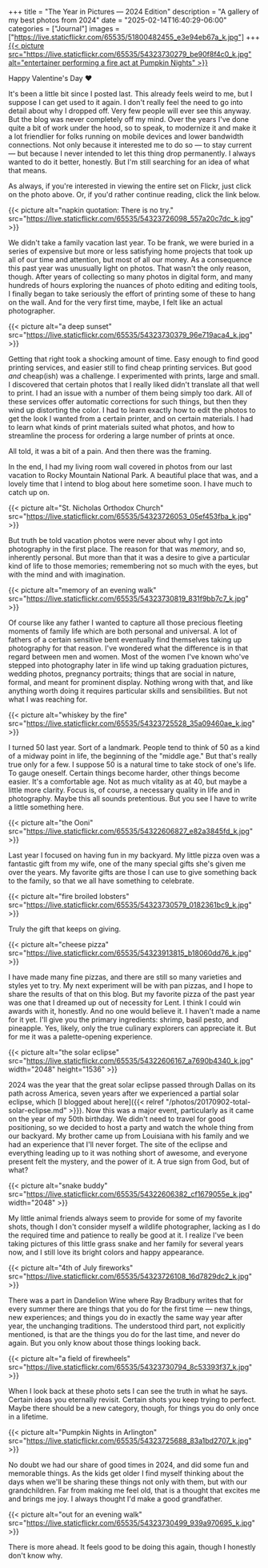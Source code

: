 +++
title = "The Year in Pictures — 2024 Edition"
description = "A gallery of my best photos from 2024"
date = "2025-02-14T16:40:29-06:00"
categories = ["Journal"]
images = ["https://live.staticflickr.com/65535/51800482455_e3e94eb67a_k.jpg"]
+++
[{{< picture src="https://live.staticflickr.com/65535/54323730279_be90f8f4c0_k.jpg" alt="entertainer performing a fire act at Pumpkin Nights" >}}](https://www.flickr.com/photos/tobyjmarks/albums/72177720323801084/)

Happy Valentine's Day :heart:

It's been a little bit since I posted last. This already feels weird to me, but I suppose I can get used to it again. I don't really feel the need to go into detail about why I dropped off. Very few people will ever see this anyway. But the blog was never completely off my mind. Over the years I've done quite a bit of work under the hood, so to speak, to modernize it and make it a lot friendlier for folks running on mobile devices and lower bandwidth connections. Not only because it interested me to do so — to stay current — but because I never intended to let this thing drop permanently. I always wanted to do it better, honestly. But I'm still searching for an idea of what that means.

As always, if you're interested in viewing the entire set on Flickr, just click on the photo above. Or, if you'd rather continue reading, click the link below.

<!--more-->

{{< picture alt="napkin quotation: There is no try." src="https://live.staticflickr.com/65535/54323726098_557a20c7dc_k.jpg" >}}

We didn't take a family vacation last year. To be frank, we were buried in a series of expensive but more or less satisfying home projects that took up all of our time and attention, but most of all our money. As a consequence this past year was unusually light on photos. That wasn't the only reason, though. After years of collecting so many photos in digital form, and many hundreds of hours exploring the nuances of photo editing and editing tools, I finally began to take seriously the effort of printing some of these to hang on the wall. And for the very first time, maybe, I felt like an actual photographer.

{{< picture alt="a deep sunset" src="https://live.staticflickr.com/65535/54323730379_96e719aca4_k.jpg" >}}

Getting that right took a shocking amount of time. Easy enough to find good printing services, and easier still to find cheap printing services. But good *and* cheap(ish) was a challenge. I experimented with prints, large and small. I discovered that certain photos that I really liked didn't translate all that well to print. I had an issue with a number of them being simply too dark. All of these services offer automatic corrections for such things, but then they wind up distorting the color. I had to learn exactly how to edit the photos to get the look I wanted from a certain printer, and on certain materials. I had to learn what kinds of print materials suited what photos, and how to streamline the process for ordering a large number of prints at once.

All told, it was a bit of a pain. And then there was the framing.

In the end, I had my living room wall covered in photos from our last vacation to Rocky Mountain National Park. A beautiful place that was, and a lovely time that I intend to blog about here sometime soon. I have much to catch up on.

{{< picture alt="St. Nicholas Orthodox Church" src="https://live.staticflickr.com/65535/54323726053_05ef453fba_k.jpg" >}}

But truth be told vacation photos were never about why I got into photography in the first place. The reason for that was *memory*, and so, inherently personal. But more than that it was a desire to give a particular kind of life to those memories; remembering not so much with the eyes, but with the mind and with imagination.

{{< picture alt="memory of an evening walk" src="https://live.staticflickr.com/65535/54323730819_831f9bb7c7_k.jpg" >}}

Of course like any father I wanted to capture all those precious fleeting moments of family life which are both personal and universal. A lot of fathers of a certain sensitive bent eventually find themselves taking up photography for that reason. I've wondered what the difference is in that regard between men and women. Most of the women I've known who've stepped into photography later in life wind up taking graduation pictures, wedding photos, pregnancy portraits; things that are social in nature, formal, and meant for prominent display. Nothing wrong with that, and like anything worth doing it requires particular skills and sensibilities. But not what I was reaching for.

{{< picture alt="whiskey by the fire" src="https://live.staticflickr.com/65535/54323725528_35a09460ae_k.jpg" >}}

I turned 50 last year. Sort of a landmark. People tend to think of 50 as a kind of a midway point in life, the beginning of the "middle age." But that's really true only for a few. I suppose 50 is a natural time to take stock of one's life. To gauge oneself. Certain things become harder, other things become easier. It's a comfortable age. Not as much vitality as at 40, but maybe a little more clarity. Focus is, of course, a necessary quality in life and in photography. Maybe this all sounds pretentious. But you see I have to write a little something here. 

{{< picture alt="the Ooni" src="https://live.staticflickr.com/65535/54322606827_e82a3845fd_k.jpg" >}}

Last year I focused on having fun in my backyard. My little pizza oven was a fantastic gift from my wife, one of the many special gifts she's given me over the years. My favorite gifts are those I can use to give something back to the family, so that we all have something to celebrate. 

{{< picture alt="fire broiled lobsters" src="https://live.staticflickr.com/65535/54323730579_0182361bc9_k.jpg" >}}

Truly the gift that keeps on giving.

{{< picture alt="cheese pizza" src="https://live.staticflickr.com/65535/54323913815_b18060dd76_k.jpg" >}}

I have made many fine pizzas, and there are still so many varieties and styles yet to try. My next experiment will be with pan pizzas, and I hope to share the results of that on this blog. But my favorite pizza of the past year was one that I dreamed up out of necessity for Lent. I think I could win awards with it, honestly. And no one would believe it. I haven't made a name for it yet. I'll give you the primary ingredients: shrimp, basil pesto, and pineapple. Yes, likely, only the true culinary explorers can appreciate it. But for me it was a palette-opening experience.

{{< picture alt="the solar eclipse" src="https://live.staticflickr.com/65535/54322606167_a7690b4340_k.jpg" width="2048" height="1536" >}}

2024 was the year that the great solar eclipse passed through Dallas on its path across America, seven years after we experienced a partial solar eclipse, which [I blogged about here]({{< relref "/photos/20170902-total-solar-eclipse.md" >}}). Now this was a major event, particularly as it came on the year of my 50th birthday. We didn't need to travel for good positioning, so we decided to host a party and watch the whole thing from our backyard. My brother came up from Louisiana with his family and we had an experience that I'll never forget. The site of the eclipse and everything leading up to it was nothing short of awesome, and everyone present felt the mystery, and the power of it. A true sign from God, but of what?

{{< picture alt="snake buddy" src="https://live.staticflickr.com/65535/54322606382_cf1679055e_k.jpg" width="2048" >}}

My little animal friends always seem to provide for some of my favorite shots, though I don't consider myself a wildlife photographer, lacking as I do the required time and patience to really be good at it. I realize I've been taking pictures of this little grass snake and her family for several years now, and I still love its bright colors and happy appearance.

{{< picture alt="4th of July fireworks" src="https://live.staticflickr.com/65535/54323726108_16d7829dc2_k.jpg" >}}

There was a part in Dandelion Wine where Ray Bradbury writes that for every summer there are things that you do for the first time — new things, new experiences; and things you do in exactly the same way year after year, the unchanging traditions. The understood third part, not explicitly mentioned, is that are the things you do for the last time, and never do again. But you only know about those things looking back.

{{< picture alt="a field of firewheels" src="https://live.staticflickr.com/65535/54323730794_8c53393f37_k.jpg" >}}

When I look back at these photo sets I can see the truth in what he says. Certain ideas you eternally revisit. Certain shots you keep trying to perfect. Maybe there should be a new category, though, for things you do only once in a lifetime.

{{< picture alt="Pumpkin Nights in Arlington" src="https://live.staticflickr.com/65535/54323725688_83a1bd2707_k.jpg" >}}

No doubt we had our share of good times in 2024, and did some fun and memorable things. As the kids get older I find myself thinking about the days when we'll be sharing these things not only with them, but with our grandchildren. Far from making me feel old, that is a thought that excites me and brings me joy. I always thought I'd make a good grandfather.

{{< picture alt="out for an evening walk" src="https://live.staticflickr.com/65535/54323730499_939a970695_k.jpg" >}}

There is more ahead. It feels good to be doing this again, though I honestly don't know why. 